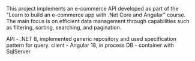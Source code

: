 This project implements an e-commerce API developed as part of the "Learn to build an e-commerce app with .Net Core and Angular" course. 
The main focus is on efficient data management through capabilities such as filtering, sorting, searching, and pagination.

API - .NET 8, implemented generic repository and used specification pattern for query.
client - Angular 18, in process
DB - container with SqlServer
